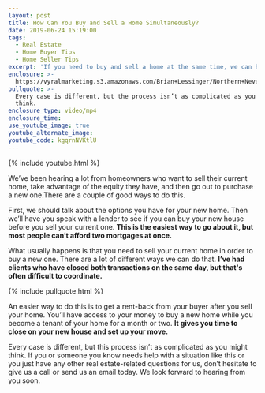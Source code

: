```yaml
---
layout: post
title: How Can You Buy and Sell a Home Simultaneously?
date: 2019-06-24 15:19:00
tags:
  - Real Estate
  - Home Buyer Tips
  - Home Seller Tips
excerpt: 'If you need to buy and sell a home at the same time, we can help. Here’s how.'
enclosure: >-
  https://vyralmarketing.s3.amazonaws.com/Brian+Lessinger/Northern+Nevada+Real+Estate-+How+to+Buy+and+Sell+a+Home+at+the+Same+Time.mp4
pullquote: >-
  Every case is different, but the process isn’t as complicated as you might
  think.
enclosure_type: video/mp4
enclosure_time:
use_youtube_image: true
youtube_alternate_image:
youtube_code: kgqrnNVKtlU
---
```


{% include youtube.html %}

We’ve been hearing a lot from homeowners who want to sell their current home, take advantage of the equity they have, and then go out to purchase a new one.There are a couple of good ways to do this.

First, we should talk about the options you have for your new home. Then we’ll have you speak with a lender to see if you can buy your new house before you sell your current one. **This is the easiest way to go about it, but most people can’t afford two mortgages at once.**

What usually happens is that you need to sell your current home in order to buy a new one. There are a lot of different ways we can do that. **I’ve had clients who have closed both transactions on the same day, but that's often difficult to coordinate.&nbsp;**

{% include pullquote.html %}

An easier way to do this is to get a rent-back from your buyer after you sell your home. You’ll have access to your money to buy a new home while you become a tenant of your home for a month or two. **It gives you time to close on your new house and set up your move.**

Every case is different, but this process isn’t as complicated as you might think. If you or someone you know needs help with a situation like this or you just have any other real estate-related questions for us, don’t hesitate to give us a call or send us an email today. We look forward to hearing from you soon.<br>&nbsp;